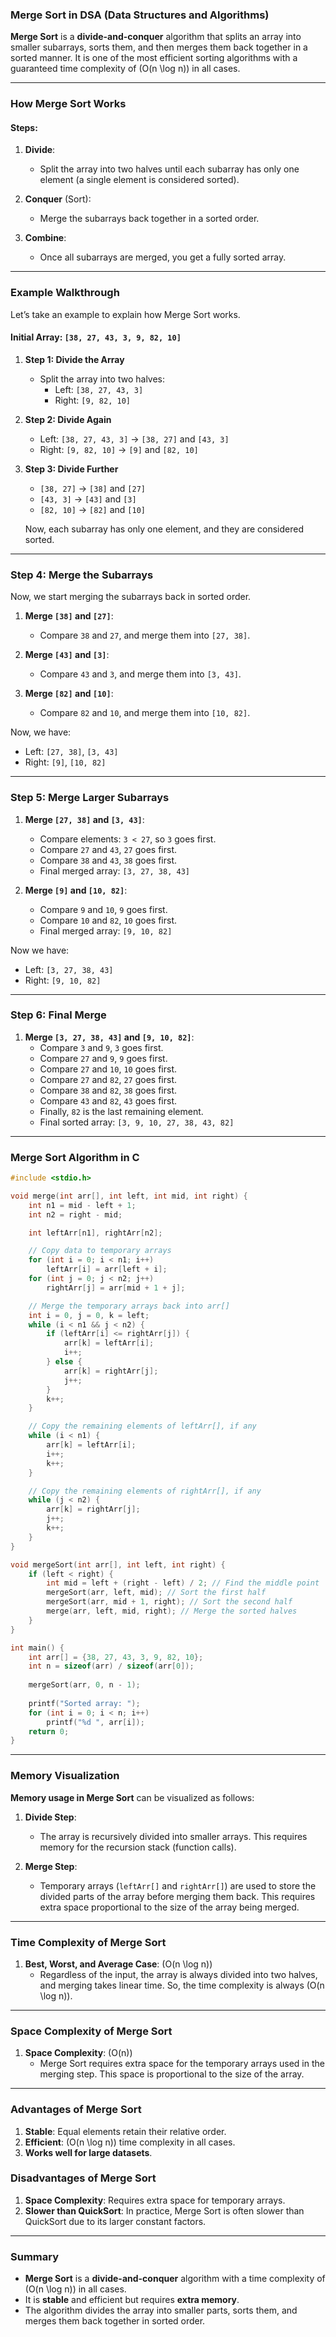 ### Merge Sort in DSA (Data Structures and Algorithms)

**Merge Sort** is a **divide-and-conquer** algorithm that splits an array into smaller subarrays, sorts them, and then merges them back together in a sorted manner. It is one of the most efficient sorting algorithms with a guaranteed time complexity of \(O(n \log n)\) in all cases.

---

### How Merge Sort Works

#### Steps:
1. **Divide**: 
   - Split the array into two halves until each subarray has only one element (a single element is considered sorted).
   
2. **Conquer** (Sort): 
   - Merge the subarrays back together in a sorted order.
   
3. **Combine**: 
   - Once all subarrays are merged, you get a fully sorted array.

---

### Example Walkthrough

Let’s take an example to explain how Merge Sort works.

#### Initial Array: `[38, 27, 43, 3, 9, 82, 10]`

1. **Step 1: Divide the Array**
   - Split the array into two halves:
     - Left: `[38, 27, 43, 3]`
     - Right: `[9, 82, 10]`
   
2. **Step 2: Divide Again**
   - Left: `[38, 27, 43, 3]` → `[38, 27]` and `[43, 3]`
   - Right: `[9, 82, 10]` → `[9]` and `[82, 10]`
   
3. **Step 3: Divide Further**
   - `[38, 27]` → `[38]` and `[27]`
   - `[43, 3]` → `[43]` and `[3]`
   - `[82, 10]` → `[82]` and `[10]`
   
   Now, each subarray has only one element, and they are considered sorted.

---

### Step 4: **Merge the Subarrays**

Now, we start merging the subarrays back in sorted order.

1. **Merge `[38]` and `[27]`**:
   - Compare `38` and `27`, and merge them into `[27, 38]`.

2. **Merge `[43]` and `[3]`**:
   - Compare `43` and `3`, and merge them into `[3, 43]`.

3. **Merge `[82]` and `[10]`**:
   - Compare `82` and `10`, and merge them into `[10, 82]`.

Now, we have:
- Left: `[27, 38]`, `[3, 43]`
- Right: `[9]`, `[10, 82]`

---

### Step 5: **Merge Larger Subarrays**

1. **Merge `[27, 38]` and `[3, 43]`**:
   - Compare elements: `3 < 27`, so `3` goes first.
   - Compare `27` and `43`, `27` goes first.
   - Compare `38` and `43`, `38` goes first.
   - Final merged array: `[3, 27, 38, 43]`

2. **Merge `[9]` and `[10, 82]`**:
   - Compare `9` and `10`, `9` goes first.
   - Compare `10` and `82`, `10` goes first.
   - Final merged array: `[9, 10, 82]`

Now we have:
- Left: `[3, 27, 38, 43]`
- Right: `[9, 10, 82]`

---

### Step 6: **Final Merge**

1. **Merge `[3, 27, 38, 43]` and `[9, 10, 82]`**:
   - Compare `3` and `9`, `3` goes first.
   - Compare `27` and `9`, `9` goes first.
   - Compare `27` and `10`, `10` goes first.
   - Compare `27` and `82`, `27` goes first.
   - Compare `38` and `82`, `38` goes first.
   - Compare `43` and `82`, `43` goes first.
   - Finally, `82` is the last remaining element.
   - Final sorted array: `[3, 9, 10, 27, 38, 43, 82]`

---

### Merge Sort Algorithm in C

```c
#include <stdio.h>

void merge(int arr[], int left, int mid, int right) {
    int n1 = mid - left + 1;
    int n2 = right - mid;

    int leftArr[n1], rightArr[n2];

    // Copy data to temporary arrays
    for (int i = 0; i < n1; i++)
        leftArr[i] = arr[left + i];
    for (int j = 0; j < n2; j++)
        rightArr[j] = arr[mid + 1 + j];

    // Merge the temporary arrays back into arr[]
    int i = 0, j = 0, k = left;
    while (i < n1 && j < n2) {
        if (leftArr[i] <= rightArr[j]) {
            arr[k] = leftArr[i];
            i++;
        } else {
            arr[k] = rightArr[j];
            j++;
        }
        k++;
    }

    // Copy the remaining elements of leftArr[], if any
    while (i < n1) {
        arr[k] = leftArr[i];
        i++;
        k++;
    }

    // Copy the remaining elements of rightArr[], if any
    while (j < n2) {
        arr[k] = rightArr[j];
        j++;
        k++;
    }
}

void mergeSort(int arr[], int left, int right) {
    if (left < right) {
        int mid = left + (right - left) / 2; // Find the middle point
        mergeSort(arr, left, mid); // Sort the first half
        mergeSort(arr, mid + 1, right); // Sort the second half
        merge(arr, left, mid, right); // Merge the sorted halves
    }
}

int main() {
    int arr[] = {38, 27, 43, 3, 9, 82, 10};
    int n = sizeof(arr) / sizeof(arr[0]);
    
    mergeSort(arr, 0, n - 1);
    
    printf("Sorted array: ");
    for (int i = 0; i < n; i++)
        printf("%d ", arr[i]);
    return 0;
}
```

---

### Memory Visualization

**Memory usage in Merge Sort** can be visualized as follows:

1. **Divide Step**:
   - The array is recursively divided into smaller arrays. This requires memory for the recursion stack (function calls).

2. **Merge Step**:
   - Temporary arrays (`leftArr[]` and `rightArr[]`) are used to store the divided parts of the array before merging them back. This requires extra space proportional to the size of the array being merged.

---

### Time Complexity of Merge Sort

1. **Best, Worst, and Average Case**: \(O(n \log n)\)
   - Regardless of the input, the array is always divided into two halves, and merging takes linear time. So, the time complexity is always \(O(n \log n)\).

---

### Space Complexity of Merge Sort

1. **Space Complexity**: \(O(n)\)
   - Merge Sort requires extra space for the temporary arrays used in the merging step. This space is proportional to the size of the array.

---

### Advantages of Merge Sort

1. **Stable**: Equal elements retain their relative order.
2. **Efficient**: \(O(n \log n)\) time complexity in all cases.
3. **Works well for large datasets**.

### Disadvantages of Merge Sort

1. **Space Complexity**: Requires extra space for temporary arrays.
2. **Slower than QuickSort**: In practice, Merge Sort is often slower than QuickSort due to its larger constant factors.

---

### Summary

- **Merge Sort** is a **divide-and-conquer** algorithm with a time complexity of \(O(n \log n)\) in all cases.
- It is **stable** and efficient but requires **extra memory**.
- The algorithm divides the array into smaller parts, sorts them, and merges them back together in sorted order.
